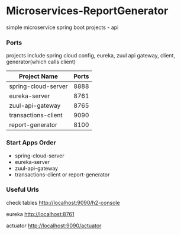 # Microservices-ReportGenerator
simple microservice spring boot projects - api


### Ports

projects include spring cloud config, eureka, zuul api gateway, client, generator(which calls client)

| Project Name | Ports |
| ------ | ------ |
| spring-cloud-server | 8888 |
| eureka-server | 8761 |
| zuul-api-gateway | 8765 |
| transactions-client | 9090 |
| report-generator | 8100 |

### Start Apps Order

 - spring-cloud-server
 - eureka-server
 - zuul-api-gateway
 - transactions-client or report-generator
 
### Useful Urls

check tables [http://localhost:9090/h2-console](http://localhost:9090/h2-console)

eureka [http://localhost:8761](http://localhost:8761)

actuator [http://localhost:9090/actuator](http://localhost:9090/actuator)
